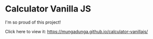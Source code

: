 # Calculator Vanilla JS

I'm so proud of this project!

Click here to view it: https://mungadunga.github.io/calculator-vanillajs/
